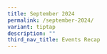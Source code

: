 ```yaml
---
title: September 2024
permalink: /september-2024/
variant: tiptap
description: ""
third_nav_title: Events Recap
---
```

